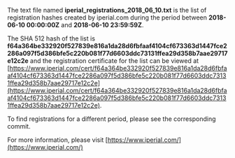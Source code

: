 The text file named **iperial_registrations_2018_06_10.txt** is the list of registration hashes created by iperial.com during the period between **2018-06-10 00:00:00Z** and **2018-06-10 23:59:59Z**.

The SHA 512 hash of the list is **f64a364be332920f527839e816a1da28d6fbfaaf4104cf673363d1447fce2286a097f5d386bfe5c220b081f77d6603ddc73131ffea29d358b7aae29717e12c2e** and the registration certificate for the list can be viewed at [https://www.iperial.com/cert/f64a364be332920f527839e816a1da28d6fbfaaf4104cf673363d1447fce2286a097f5d386bfe5c220b081f77d6603ddc73131ffea29d358b7aae29717e12c2e](https://www.iperial.com/cert/f64a364be332920f527839e816a1da28d6fbfaaf4104cf673363d1447fce2286a097f5d386bfe5c220b081f77d6603ddc73131ffea29d358b7aae29717e12c2e).

To find registrations for a different period, please see the corresponding commit.

For more information, please visit [https://www.iperial.com/](https://www.iperial.com/)
